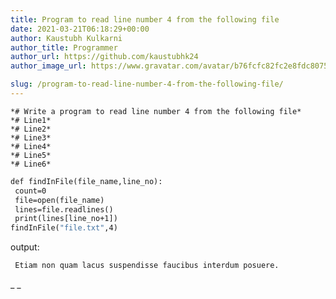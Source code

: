 ```yaml
---
title: Program to read line number 4 from the following file
date: 2021-03-21T06:18:29+00:00
author: Kaustubh Kulkarni
author_title: Programmer
author_url: https://github.com/kaustubhk24
author_image_url: https://www.gravatar.com/avatar/b76fcfc82fc2e8fdc8075636f1735f61?s=200

slug: /program-to-read-line-number-4-from-the-following-file/
---
```


```
*# Write a program to read line number 4 from the following file*
*# Line1*
*# Line2*
*# Line3*
*# Line4*
*# Line5*
*# Line6*

```


```vb title="file.vb"
def findInFile(file_name,line_no):
 count=0
 file=open(file_name)
 lines=file.readlines()
 print(lines[line_no+1])
findInFile("file.txt",4)
```

output:

```vb title="file.vb"
 Etiam non quam lacus suspendisse faucibus interdum posuere.

```

_ 
_